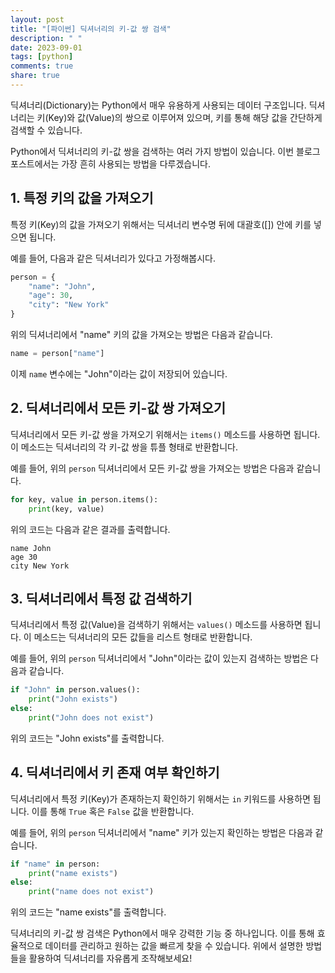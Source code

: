 ```yaml
---
layout: post
title: "[파이썬] 딕셔너리의 키-값 쌍 검색"
description: " "
date: 2023-09-01
tags: [python]
comments: true
share: true
---
```


딕셔너리(Dictionary)는 Python에서 매우 유용하게 사용되는 데이터 구조입니다. 딕셔너리는 키(Key)와 값(Value)의 쌍으로 이루어져 있으며, 키를 통해 해당 값을 간단하게 검색할 수 있습니다. 

Python에서 딕셔너리의 키-값 쌍을 검색하는 여러 가지 방법이 있습니다. 이번 블로그 포스트에서는 가장 흔히 사용되는 방법을 다루겠습니다.

## 1. 특정 키의 값을 가져오기

특정 키(Key)의 값을 가져오기 위해서는 딕셔너리 변수명 뒤에 대괄호([]) 안에 키를 넣으면 됩니다. 

예를 들어, 다음과 같은 딕셔너리가 있다고 가정해봅시다.

```python
person = {
    "name": "John",
    "age": 30,
    "city": "New York"
}
```

위의 딕셔너리에서 "name" 키의 값을 가져오는 방법은 다음과 같습니다.

```python
name = person["name"]
```

이제 `name` 변수에는 "John"이라는 값이 저장되어 있습니다.

## 2. 딕셔너리에서 모든 키-값 쌍 가져오기

딕셔너리에서 모든 키-값 쌍을 가져오기 위해서는 `items()` 메소드를 사용하면 됩니다. 이 메소드는 딕셔너리의 각 키-값 쌍을 튜플 형태로 반환합니다.

예를 들어, 위의 `person` 딕셔너리에서 모든 키-값 쌍을 가져오는 방법은 다음과 같습니다.

```python
for key, value in person.items():
    print(key, value)
```

위의 코드는 다음과 같은 결과를 출력합니다.

```
name John
age 30
city New York
```

## 3. 딕셔너리에서 특정 값 검색하기

딕셔너리에서 특정 값(Value)을 검색하기 위해서는 `values()` 메소드를 사용하면 됩니다. 이 메소드는 딕셔너리의 모든 값들을 리스트 형태로 반환합니다.

예를 들어, 위의 `person` 딕셔너리에서 "John"이라는 값이 있는지 검색하는 방법은 다음과 같습니다.

```python
if "John" in person.values():
    print("John exists")
else:
    print("John does not exist")
```

위의 코드는 "John exists"를 출력합니다.

## 4. 딕셔너리에서 키 존재 여부 확인하기

딕셔너리에서 특정 키(Key)가 존재하는지 확인하기 위해서는 `in` 키워드를 사용하면 됩니다. 이를 통해 `True` 혹은 `False` 값을 반환합니다.

예를 들어, 위의 `person` 딕셔너리에서 "name" 키가 있는지 확인하는 방법은 다음과 같습니다.

```python
if "name" in person:
    print("name exists")
else:
    print("name does not exist")
```

위의 코드는 "name exists"를 출력합니다.

딕셔너리의 키-값 쌍 검색은 Python에서 매우 강력한 기능 중 하나입니다. 이를 통해 효율적으로 데이터를 관리하고 원하는 값을 빠르게 찾을 수 있습니다. 위에서 설명한 방법들을 활용하여 딕셔너리를 자유롭게 조작해보세요!